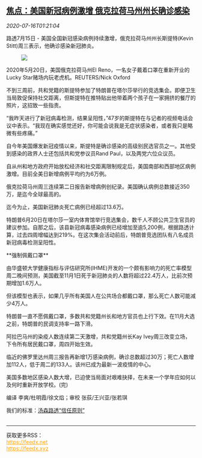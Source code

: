 <!--1594862594000-->
[焦点：美国新冠病例激增 俄克拉荷马州州长确诊感染](https://cn.reuters.com/article/us-covid-infections-oklahoma-stitt-0716-idCNKCS24H03T)
------

<div><i>2020-07-16T01:21:04</i></div><div class="StandardArticleBody_body"><p>路透7月15日 - 美国全国新冠感染病例持续激增，俄克拉荷马州州长斯提特(Kevin Stitt)周三表示，他确诊感染新冠肺炎。 </p><div class="PrimaryAsset_container"><div class="Image_container" tabindex="-1"><figure class="Image_zoom" style="padding-bottom:"><div class="LazyImage_container LazyImage_dark" style="background-image:none"><img src="//s3.reutersmedia.net/resources/r/?m=02&amp;d=20200716&amp;t=2&amp;i=1525897996&amp;r=LYNXNPEG6F025&amp;w=600" aria-label="2020年5月20日，美国俄克拉荷马州El Reno，一名女子戴着口罩在重新开业的Lucky Star赌场内玩老虎机。REUTERS/Nick Oxford"/><div class="LazyImage_image LazyImage_fallback" style="background-image:url(//s3.reutersmedia.net/resources/r/?m=02&amp;d=20200716&amp;t=2&amp;i=1525897996&amp;r=LYNXNPEG6F025&amp;w=600);background-position:center center;background-color:inherit"></div></div><div class="Image_expand-button" aria-label="Expand Image Slideshow" role="button" tabindex="0"></div></figure><figcaption><div class="Image_caption"><span>2020年5月20日，美国俄克拉荷马州El Reno，一名女子戴着口罩在重新开业的Lucky Star赌场内玩老虎机。REUTERS/Nick Oxford</span></div></figcaption></div></div><p>不到三周前，共和党籍的斯提特参加了特朗普在塔尔莎举行的竞选集会。即便卫生当局敦促保持社交距离，但斯提特在推特贴出他带着两个孩子在一家拥挤的餐厅的照片，这招致一些指责。 </p><p>“我昨天进行了新冠病毒检测，结果呈阳性，”47岁的斯提特在与记者的视频电话会议中表示。“我现在确实感觉还好，你可能会说我是无症状感染者，或者我只是略微有些疼痛。” </p><p>自今年美国爆发新冠疫情以来，斯提特是确诊感染的高级别民选官员之一。其他受到感染的政界人士还包括共和党参议员Rand Paul，以及两党六位众议员。 </p><p>自从州和地方政府开始放松经济和社交距离限制规定后，美国南部和西部地区病例激增。目前全美日新增病例平均约为6万例。 </p><p>俄克拉荷马州周三连续第二日报告新增病例创纪录。美国确认病例总数接近350万，是迄今全球最高的。 </p><p>迄今为止，美国新冠肺炎死亡病例已经超过13.6万。 </p><p>特朗普6月20日在塔尔莎一室内体育馆举行竞选集会，数千人不顾公共卫生官员的建议参加。自那之后，该县新冠病毒感染病例已经增加至逾5,200例，根据路透计算，过去四周增幅达到219%。在这次集会活动前后，特朗普竞选团队有八名成员新冠病毒检测呈阳性。 </p><p>**强制佩戴口罩** </p><p>由华盛顿大学健康指标与评估研究所(IHME)开发的一个颇有影响力的死亡率模型周二晚间预测，美国截至11月1日死于新冠肺炎的人数将超过22.4万人，比前次预期增加1.6万人。 </p><p>但该模型也表示，如果几乎所有美国人在公共场合都戴口罩，那么死亡人数可能减少4万人。 </p><p>特朗普一直不愿佩戴口罩，多数共和党籍州长和地方官员也上行下效。在11月大选之前，特朗普的民调支持率一路下滑。 </p><p>阿拉巴马州的染疫人数连续第二天激增，共和党籍州长Kay Ivey周三改变立场，下令所有居民戴口罩，周四开始生效。 </p><p>临近的佛罗里达州周三报告再新增1万感染病例，确诊总数超过30万；死亡人数增加112人，低于周二的133人。该州已成为最新一波疫情的中心。 </p><p>美国多数地区感染人数大增，已迫使当局面对艰难抉择，在未来一个学年应如何以及何时重新开放学校。(完) </p><div class="Attribution_container"><div class="Attribution_attribution"><p class="Attribution_content">编译 李爽/杜明霞/徐文焰；审校 张荻/王兴亚/张若琪 </p></div></div><div class="StandardArticleBody_trustBadgeContainer"><span class="StandardArticleBody_trustBadgeTitle">我们的标准：</span><span class="trustBadgeUrl"><a href="https://www.thomsonreuters.cn/content/dam/openweb/documents/pdf/china/brochures/about-us-1.pdf">汤森路透“信任原则”</a></span></div></div><br><hr><div>获取更多RSS：<br><a href="https://feedx.net" style="color:orange" target="_blank">https://feedx.net</a> <br><a href="https://feedx.xyz" style="color:orange" target="_blank">https://feedx.xyz</a><br></div>
